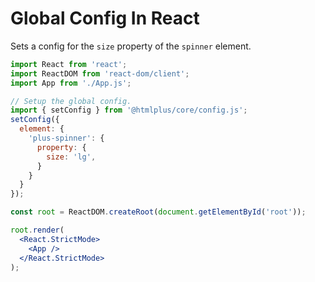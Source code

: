 # Global Config In React

Sets a config for the `size` property of the `spinner` element.

```jsx
import React from 'react';
import ReactDOM from 'react-dom/client';
import App from './App.js';

// Setup the global config.
import { setConfig } from '@htmlplus/core/config.js';
setConfig({
  element: {
    'plus-spinner': {
      property: {
        size: 'lg',
      }
    }
  }
});

const root = ReactDOM.createRoot(document.getElementById('root'));

root.render(
  <React.StrictMode>
    <App />
  </React.StrictMode>
);
```
